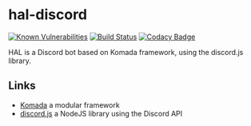 # hal-discord

[![Known Vulnerabilities](https://snyk.io/test/github/glaucus-pocus/hal-discord/badge.svg)](https://snyk.io/test/github/glaucus-pocus/hal-discord)
[![Build Status](https://travis-ci.org/glaucus-pocus/hal-discord.svg?branch=master)](https://travis-ci.org/glaucus-pocus/hal-discord)
[![Codacy Badge](https://api.codacy.com/project/badge/Grade/5476306668864a8a9b76e9bfa4652550)](https://www.codacy.com/app/Pandraghon/hal-discord?utm_source=github.com&amp;utm_medium=referral&amp;utm_content=glaucus-pocus/hal-discord&amp;utm_campaign=Badge_Grade)

HAL is a Discord bot based on Komada framework, using the discord.js library.

## Links
 - [Komada](https://github.com/dirigeants/komada) a modular framework
 - [discord.js](https://discord.js.org/#/) a NodeJS library using the Discord API
